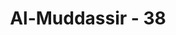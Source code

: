 ---
title: "Al-Muddassir - 38"
no: 38
arabic_no: ٣٨
ayah: كُلُّ نَفْسٍۢ بِمَا كَسَبَتْ رَهِيْنَةٌۙ
translation: "Setiap orang bertanggung jawab atas apa yang telah dilakukannya,"
tafsir: "Dalam ayat ini Allah menegaskan bahwa setiap jiwa manusia tergadai di sisi Allah. Baik yang muslim maupun yang kafir, yang ingkar atau pun yang taat, semuanya tergantung kepada Allah. Tiap jiwa terikat dengan amal yang dikerjakan sampai hari Kiamat, kecuali golongan kanan. Artinya mereka dapat melepaskan keterikatan mereka di sisi Allah dengan amal-amal baik yang mereka kerjakan, sebagaimana halnya seorang dapat melepaskan diri dari status gadai karena telah membayarkan kewajibannya.\n\nGolongan kanan yang dimaksudkan adalah orang-orang mukmin yang ikhlas, yang menerima buku amalan mereka di sebelah kanan di hari Kiamat. Akan tetapi, ada pula yang mengatakan golongan kanan dalam ayat ini adalah anak-anak yang memang belum diperhitungkan dosa dan kejahatannya. Bahkan ada yang berpendapat golongan kanan itu adalah para malaikat."
---